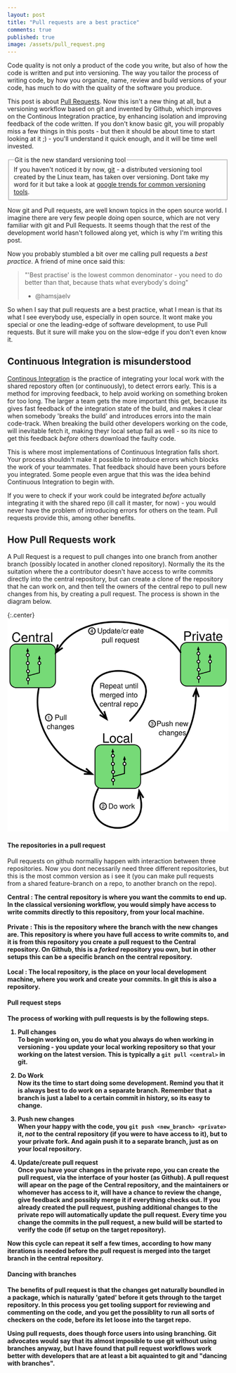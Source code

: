 ```yaml
---
layout: post
title: "Pull requests are a best practice"
comments: true
published: true
image: /assets/pull_request.png
---
```

Code quality is not only a product of the code you write, but also of how the code is written and put into versioning. The way you tailor the process of writing code, by how you organize, name, review and build versions of your code, has much to do with the quality of the software you produce.

This post is about <a href="https://help.github.com/articles/using-pull-requests/">Pull Requests</a>. Now this isn't a new thing at all, but a versioning workflow based on git and invented by Github, which improves on the Continous Integration practice, by enhancing isolation and improving feedback of the code written. If you don't know basic git, you will propably miss a few things in this posts - but then it should be about time to start looking at it ;) -  you'll understand it quick enough, and it will be time well invested.

<fieldset class="bytheway">
    <legend class="bytheway">Git is the new standard versioning tool</legend>
If you haven't noticed it by now, <a href="https://git-scm.com">git</a> - a distributed versioning tool created by the Linux team, has taken over versioning. Dont take my word for it but take a look at <a href="https://www.google.dk/trends/explore#cmpt=q&q=/m/05vqwg,+/m/012ct9,+/m/02rvgkm,+/m/08441_,+/m/09d6g&cat=0-5">google trends for common versioning tools</a>.
</fieldset>

Now git and Pull requests, are well known topics in the open source world. I imagine there are very few people doing open source, which are not very familiar with git and Pull Requests. It seems though that the rest of the development world hasn't followed along yet, which is why I'm writing this post.

Now you probably stumbled a bit over me calling pull requests a _best practice_. A friend of mine once said this:

> "'Best practise' is the lowest common denominator - you need to do better than that, because thats what everybody's doing"
> - @hamsjaelv

So when I say that pull requests are a best practice, what I mean is that its what I see everybody use, especially in open source. It wont make you special or one the leading-edge of software development, to use Pull requests. But it sure will make you on the slow-edge if you don't even know it. 

Continuous Integration is misunderstood
---
<a href="https://www.thoughtworks.com/continuous-integration">Continous Integration</a> is the practice of integrating your local work with the shared repostory often (or continuously), to detect errors early. This is a method for improving feedback, to help avoid working on something broken for too long. The larger a team gets the more important this get, because its gives fast feedback of the integration state of the build, and makes it clear when somebody  'breaks the build' and introduces errors into the main code-track. When breaking the build other developers working on the code, will inevitable fetch it, making theyr local setup fail as well - so its nice to get this feedback _before_ others download the faulty code.

This is where most implementations of Continuous Integration falls short. Your process shouldn't make it possible to introduce errors which blocks the work of your teammates. That feedback should have been yours before you integrated. Some people even argue that this was the idea behind Continuous Integration to begin with.

If you were to check if your work could be integrated _before_ actually integrating it with the shared repo (ill call it master, for now) - you would never have the problem of introducing errors for others on the team. Pull requests provide this, among other benefits.

How Pull Requests work
---
A Pull Request is a request to pull changes into one branch from another branch (possibly located in another cloned repository). Normally the its the suitation where the a contributor doesn't have access to write commits directly into the central repository, but can create a clone of the repository that he can work on, and then tell the owners of the central repo to pull new changes from his, by creating a pull request. The process is shown in the diagram below.

{:.center}
![bla bla](/assets/pull_request.svg)

#### The repositories in a pull request
Pull requests on github normalliy happen with interaction between three repositories. Now you dont necessarily need three different repositories, but this is the most common version as i see it (you can make pull requests from a shared feature-branch on a repo, to another branch on the repo). 

<b>Central<b>
: The central repository is where you want the commits to end up. In the classical versioning workflow, you would simply have access to write commits directly to this repository, from your local machine.
<br /><br />
<b>Private<b>
: This is the repository where the branch with the new changes are. This repository is where you have full access to write commits to, and it is from this repository you create a pull request to the Central repository. On Github, this is a _forked_ repository you own, but in other setups this can be a specific branch on the central repository.
<br /><br />
<b>Local</b>
: The local repository, is the place on your local development machine, where you work and create your commits. In git this is also a repository.

#### Pull request steps
The process of working with pull requests is by the following steps.

1. <b>Pull changes</b><br />
To begin working on, you do what you always do when working in versioning - you update your local working repository so that your working on the latest version. This is typically a `git pull <central>` in git.

2. <b>Do Work</b><br />
Now its the time to start doing some development. Remind you that it is always best to do work on a separate branch. Remember that a branch is just a label to a certain commit in history, so its easy to change.


3. <b>Push new changes</b><br />
When your happy with the code, you `git push <new_branch> <private>` it, _not_ to the central repository (if you were to have access to it), but to your private fork. And again push it to a separate branch, just as on your local repository.

4. <b>Update/create pull request</b><br />
Once you have your changes in the private repo, you can create the pull request, via the interface of your hoster (as Github). A pull request will apear on the page of the Central repository, and the maintainers or whomever has access to it, will have a chance to review the change, give feedback and possibly merge it if everything checks out. If you already created the pull request, pushing additional changes to the private repo will automatically update the pull request. Every time you change the commits in the pull request, a new build will be started to verify the code (if setup on the target repository).

Now this cycle can repeat it self a few times, according to how many iterations is needed before the pull request is merged into the target branch in the central repository.

#### Dancing with branches
The benefits of pull request is that the changes get naturally boundled in a package, which is naturally 'gated' before it gets through to the target repository. In this process you get tooling support for reviewing and commenting on the code, and you get the possiblity to run all sorts of checkers on the code, before its let loose into the target repo.

Using pull requests, does though force users into using branching. Git advocates would say that its almost imposible to use git without using branches anyway, but I have found that pull request workflows work better with developers that are at least a bit aquainted to git and "dancing with branches".




